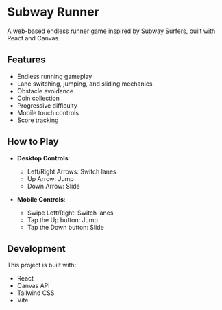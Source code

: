 # Subway Runner

A web-based endless runner game inspired by Subway Surfers, built with React and Canvas.

## Features

- Endless running gameplay
- Lane switching, jumping, and sliding mechanics
- Obstacle avoidance
- Coin collection
- Progressive difficulty
- Mobile touch controls
- Score tracking

## How to Play

- **Desktop Controls**:
  - Left/Right Arrows: Switch lanes
  - Up Arrow: Jump
  - Down Arrow: Slide

- **Mobile Controls**:
  - Swipe Left/Right: Switch lanes
  - Tap the Up button: Jump
  - Tap the Down button: Slide

## Development

This project is built with:
- React
- Canvas API
- Tailwind CSS
- Vite